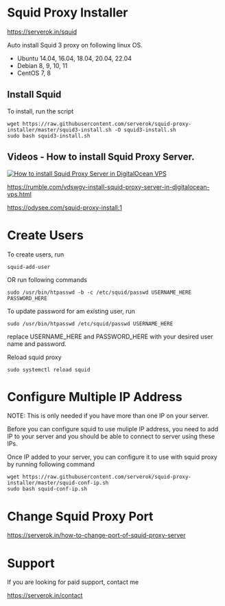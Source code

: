 # Squid Proxy Installer

https://serverok.in/squid

Auto install Squid 3 proxy on following linux OS.

* Ubuntu 14.04, 16.04, 18.04, 20.04, 22.04
* Debian 8, 9, 10, 11
* CentOS 7, 8


## Install Squid

To install, run the script

```
wget https://raw.githubusercontent.com/serverok/squid-proxy-installer/master/squid3-install.sh -O squid3-install.sh
sudo bash squid3-install.sh
```

## Videos - How to install Squid Proxy Server.

[![How to install Squid Proxy Server in DigitalOcean VPS](https://i.imgur.com/eGt5nmB.png)](https://rumble.com/vdswgv-install-squid-proxy-server-in-digitalocean-vps.html)

https://rumble.com/vdswgv-install-squid-proxy-server-in-digitalocean-vps.html

https://odysee.com/squid-proxy-install:1


# Create Users

To create users, run

```
squid-add-user
```

OR run following commands

```
sudo /usr/bin/htpasswd -b -c /etc/squid/passwd USERNAME_HERE PASSWORD_HERE
```

To update password for am existing user, run

```
sudo /usr/bin/htpasswd /etc/squid/passwd USERNAME_HERE
```

replace USERNAME_HERE and PASSWORD_HERE with your desired user name and password.

Reload squid proxy

```
sudo systemctl reload squid
```

# Configure Multiple IP Address

NOTE: This is only needed if you have more than one IP on your server.

Before you can configure squid to use muliple IP address, you need to add IP to your server and you should be able to connect to server using these IPs.

Once IP added to your server, you can configure it to use with squid proxy by running following command

```
wget https://raw.githubusercontent.com/serverok/squid-proxy-installer/master/squid-conf-ip.sh
sudo bash squid-conf-ip.sh
```

# Change Squid Proxy Port

https://serverok.in/how-to-change-port-of-squid-proxy-server

# Support

If you are looking for paid support, contact me

https://serverok.in/contact
